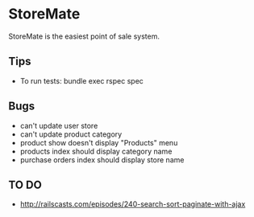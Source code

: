 # StoreMate

StoreMate is the easiest point of sale system.

## Tips

- To run tests: bundle exec rspec spec

## Bugs

- can't update user store
- can't update product category
- product show doesn't display "Products" menu
- products index should display category name
- purchase orders index should display store name

## TO DO

- http://railscasts.com/episodes/240-search-sort-paginate-with-ajax
